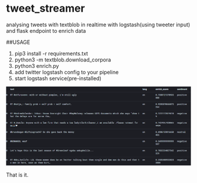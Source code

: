 # tweet_streamer
analysing tweets with textblob in realtime with logstash(using tweeter input) and flask endpoint to enrich data

##USAGE
  1. pip3 install -r requirements.txt
  2. python3 -m textblob.download_corpora
  3. python3 enrich.py
  4. add twitter logstash config to your pipeline
  4. start logstash service(pre-installed)
  
  ![alt text](https://github.com/waffledunker/tweet_streamer/blob/master/proof.PNG?raw=true)
  
  That is it.
